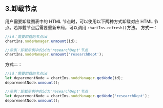 ## 3.卸载节点
用户需要卸载图表中的 HTML 节点时，可以使用以下两种方式卸载对应 HTML 节点。若卸载节点后需要重新布局，可以调用 `chartIns.refresh()`方法。
方式一：
```javascript
//id：需要卸载的节点id
chartIns.nodeManager.unmount(id);

//示例：卸载示例中的id为'researchDept'节点
chartIns.nodeManager.unmount('researchDept');
```
方式二：
```javascript
//id：需要卸载的节点id
let deparementNode = chartIns.nodeManager.getNode(id);
deparementNode.unmount();

//示例：卸载示例中的id为'researchDept'节点
let deparementNode = chartIns.nodeManager.getNode('researchDept');
deparementNode.unmount();
```
